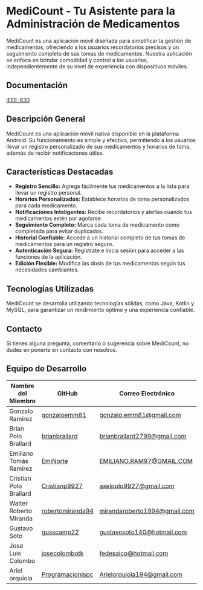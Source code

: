 # MediCount - Tu Asistente para la Administración de Medicamentos
MediCount es una aplicación móvil diseñada para simplificar la gestión de medicamentos, ofreciendo a los usuarios recordatorios precisos y un seguimiento completo de sus tomas de medicamentos. Nuestra aplicación se enfoca en brindar comodidad y control a los usuarios, independientemente de su nivel de experiencia con dispositivos móviles.

## Documentación
[IEEE-830](https://docs.google.com/document/d/1yFRNydxcYKqiyt4SEpJH__PMC7B1toGp/edit)

## Descripción General

MediCount es una aplicación móvil nativa disponible en la plataforma Android. Su funcionamiento es simple y efectivo, permitiendo a los usuarios llevar un registro personalizado de sus medicamentos y horarios de toma, además de recibir notificaciones útiles.

## Características Destacadas

- **Registro Sencillo:** Agrega fácilmente tus medicamentos a la lista para llevar un registro personal.
- **Horarios Personalizados:** Establece horarios de toma personalizados para cada medicamento.
- **Notificaciones Inteligentes:** Recibe recordatorios y alertas cuando tus medicamentos estén por agotarse.
- **Seguimiento Completo:** Marca cada toma de medicamento como completada para evitar duplicados.
- **Historial Confiable:** Accede a un historial completo de tus tomas de medicamentos para un registro seguro.
- **Autenticación Segura:** Regístrate e inicia sesión para acceder a las funciones de la aplicación.
- **Edición Flexible:** Modifica las dosis de tus medicamentos según tus necesidades cambiantes.

## Tecnologías Utilizadas

MediCount se desarrolla utilizando tecnologías sólidas, como Java, Kotlin y MySQL, para garantizar un rendimiento óptimo y una experiencia confiable.


## Contacto

Si tienes alguna pregunta, comentario o sugerencia sobre MediCount, no dudes en ponerte en contacto con nosotros. 

## Equipo de Desarrollo

| Nombre del Miembro   | GitHub                                     | Correo Electrónico                   |
|----------------------|--------------------------------------------|-------------------------------------|
| Gonzalo Ramírez      | [gonzaloemm81](https://github.com/gonzaloemm81) | gonzalo.emm81@gmail.com                 |
| Brian Polo Brallard  | [brianbrallard](https://github.com/brianbrallard) | brianbrallard2799@gmail.com             |
| Emiliano Tomás Ramírez| [EmiNorte](https://github.com/EmiNorte) | EMILIANO.RAM97@GMAIL.COM                       |
| Cristian Polo Brallard| [Cristianp9927](https://github.com/Cristianp9927) | axelpolo9927@gmail.com              |
| Walter Roberto Miranda| [robertomiranda94](https://github.com/robertomiranda94) | mirandaroberto1994@gmail.com  |
| Gustavo Soto          | [gusscamp22](https://github.com/gusscamp22) | gustavosoto140@hotmail.com                 |
| Jose Luis Colombo     | [josecolombotk](https://github.com/josecolombotk) | fedesaico@hotmail.com               |
| Ariel orquiola        | [Programacionispc](https://github.com/Programacionispc) | Arielorquiola194@gmail.com      |

